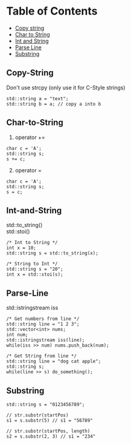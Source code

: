 Table of Contents
=================
  * [Copy string](#Copy-String)
  * [Char to String](#Char-to-String)
  * [Int and String](#Int-and-String)
  * [Parse Line](#Parse-Line)
  * [Substring](#Substring)

## Copy-String
Don't use strcpy (only use it for C-Style strings)
```
std::string a = "text";
std::string b = a; // copy a into b
```

## Char-to-String
1. operator += 
```
char c = 'A';
std::string s;
s += c;
```
2. operator = 
```
char c = 'A';
std::string s;
s = c;
```

## Int-and-String
std::to_string() <br/>
std::stoi()
```
/* Int to String */
int x = 10;
std::string s = std::to_string(x);

/* String to Int */
std::string s = "20";
int x = std::stoi(s);
```

## Parse-Line
std::istringstream iss
```
/* Get numbers from line */
std::string line = "1 2 3";
std::vector<int> nums;
int num;
std::istringstream iss(line);
while(iss >> num) nums.push_back(num);

/* Get String from line */
std::string line = "dog cat apple";
std::string s;
while(line >> s) do_something();
```

## Substring
```
std::string s = "0123456789";

// str.substr(startPos)
s1 = s.substr(5) // s1 = "56789"

// str.substr(startPos, length)
s2 = s.substr(2, 3) // s1 = "234"
```